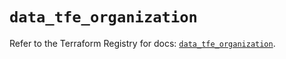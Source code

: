 # `data_tfe_organization`

Refer to the Terraform Registry for docs: [`data_tfe_organization`](https://registry.terraform.io/providers/hashicorp/tfe/0.54.0/docs/data-sources/organization).
